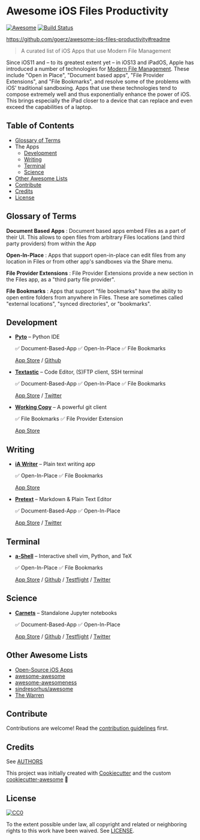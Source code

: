 # Awesome iOS Files Productivity

[![Awesome][awesome-badge]][awesome-link] [![Build Status][travis-badge]][travis-link]

https://github.com/goerz/awesome-ios-files-productivity#readme

> A curated list of iOS Apps that use Modern File Management

Since iOS11 and – to its greatest extent yet – in iOS13 and iPadOS, Apple has
introduced a number of technologies for [Modern File Management][]. These
include "Open in Place", "Document based apps", "File Provider Extensions", and
"File Bookmarks", and resolve some of the problems with iOS' traditional
sandboxing. Apps that use these technologies tend to compose extremely well and
thus exponentially enhance the power of iOS. This brings especially the iPad
closer to a device that can replace and even exceed the capabilities of a
laptop.

[Modern File Management]: https://www.macstories.net/stories/beyond-the-tablet/2/#modern-file-management

## Table of Contents

- [Glossary of Terms](#glossary-of-terms)
- The Apps
    - [Development](#development)
    - [Writing](#writing)
    - [Terminal](#terminal)
    - [Science](#science)
- [Other Awesome Lists](#other-awesome-lists)
- [Contribute](#contribute)
- [Credits](#credits)
- [License](#license)

## Glossary of Terms

**Document Based Apps**
: Document based apps embed Files as a part of their UI. This allows to open files from arbitrary Files locations (and third party providers) from within the App

**Open-In-Place**
: Apps that support open-in-place can edit files from any location in Files or from other app's sandboxes via the Share menu.

**File Provider Extensions**
: File Provider Extensions provide a new section in the Files app, as a "third party file provider".

**File Bookmarks**
: Apps that support "file bookmarks" have the ability to open entire folders from anywhere in Files. These are sometimes called "external locations", "synced directories", or "bookmarks".


## Development


- [**Pyto**](https://pyto.app) – Python IDE

  :white_check_mark: Document-Based-App
  :white_check_mark: Open-In-Place
  :white_check_mark: File Bookmarks

   [App Store](https://apps.apple.com/us/app/pyto-python-3-7/id1436650069?ign-mpt=uo%3D4) /
   [Github](https://github.com/ColdGrub1384/Pyto)


- [**Textastic**](https://www.textasticapp.com) – Code Editor, (S)FTP client, SSH terminal

  :white_check_mark: Document-Based-App
  :white_check_mark: Open-In-Place
  :white_check_mark: File Bookmarks

  [App Store](https://apps.apple.com/us/app/id1049254261?mt=8) /
  [Twitter](https://twitter.com/Textastic)


- [**Working Copy**](https://workingcopyapp.com) – A powerful git client

  :white_check_mark: File Bookmarks
  :white_check_mark: File Provider Extension

   [App Store](https://apps.apple.com/us/app/working-copy/id896694807?ign-mpt=uo%3D6)


## Writing


- [**iA Writer**](https://ia.net/writer) – Plain text writing app

  :white_check_mark: Open-In-Place
  :white_check_mark: File Bookmarks

  [App Store](https://apps.apple.com/app/id775737172?mt=12)


- [**Pretext**](https://twitter.com/pretext_app) – Markdown & Plain Text Editor

  :white_check_mark: Document-Based-App
  :white_check_mark: Open-In-Place

  [App Store](https://apps.apple.com/app/pretext/id1347707000) /
  [Twitter](https://twitter.com/pretext_app)


## Terminal


- [**a-Shell**](https://holzschu.github.io/a-Shell_iOS/) – Interactive shell vim, Python, and TeX

  :white_check_mark: Open-In-Place
  :white_check_mark: File Bookmarks

  [App Store](https://apps.apple.com/fr/app/a-shell/id1473805438) /
  [Github](https://github.com/holzschu/a-Shell) /
  [Testflight](https://testflight.apple.com/join/WUdKe3f4) /
  [Twitter](https://twitter.com/a_Shell_iOS)


## Science


- [**Carnets**](https://holzschu.github.io/Carnets_Jupyter/) – Standalone Jupyter notebooks

  :white_check_mark: Document-Based-App
  :white_check_mark: Open-In-Place

  [App Store](https://apps.apple.com/us/app/carnets/id1450994949) /
  [Github](https://github.com/holzschu/Carnets) /
  [Testflight](https://testflight.apple.com/join/yevwlUs1) /
  [Twitter](https://twitter.com/carnets_jupyter)


## Other Awesome Lists

* [Open-Source iOS Apps](https://github.com/dkhamsing/open-source-ios-apps)
* [awesome-awesome](https://github.com/emijrp/awesome-awesome)
* [awesome-awesomeness](https://github.com/bayandin/awesome-awesomeness)
* [sindresorhus/awesome][awesome-link]
* [The Warren](https://github.com/torchhound/warren)


## Contribute


Contributions are welcome! Read the [contribution guidelines](CONTRIBUTING.md) first.


## Credits


See [AUTHORS](AUTHORS.md)

This project was initially created with [Cookiecutter][cookiecutter] and the custom [cookiecutter-awesome][cookiecutter-awesome] :cookie:


## License

[![CC0][CC0-badge]][CC0-link]

To the extent possible under law, all copyright and related or neighboring
rights to this work have been waived. See [LICENSE](LICENSE).

[awesome-badge]: https://cdn.rawgit.com/sindresorhus/awesome/d7305f38d29fed78fa85652e3a63e154dd8e8829/media/badge.svg
[awesome-link]: https://github.com/sindresorhus/awesome
[travis-badge]: https://api.travis-ci.org/goerz/awesome-ios-files-productivity.svg?branch=master
[travis-link]: https://travis-ci.org/goerz/awesome-ios-files-productivity
[CC0-badge]: http://mirrors.creativecommons.org/presskit/buttons/88x31/svg/cc-zero.svg
[CC0-link]: https://creativecommons.org/publicdomain/zero/1.0/
[cookiecutter]: https://github.com/cookiecutter/cookiecutter
[cookiecutter-awesome]: https://github.com/pawamoy/cookiecutter-awesome
